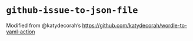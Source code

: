 # `github-issue-to-json-file`

Modified from @katydecorah’s https://github.com/katydecorah/wordle-to-yaml-action